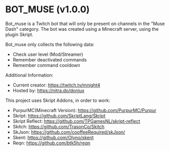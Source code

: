 # BOT_MUSE (v1.0.0)
Bot_muse is a Twitch bot that will only be present on channels in the "Muse Dash" category.
The bot was created using a Minecraft server, using the plugin Skript.

Bot_muse only collects the following data:
- Check user level (Mod/Streamer)
- Remember deactivated commands
- Remember command cooldown




Additional Information:
- Current creator: https://twitch.tv/mnight4
- Hosted by: https://nitra.do/doniux

This project uses Skript Addons, in order to work:
- PurpurMC(Minecraft Version): https://github.com/PurpurMC/Purpur
- Skript: https://github.com/SkriptLang/Skript
- Skript Reflect: https://github.com/TPGamesNL/skript-reflect
- Skitch: https://github.com/TrasonCo/Skitch
- SkJson: https://github.com/cooffeeRequired/skJson/
- Skent: https://github.com/Olyno/skent
- Reqn: https://github.com/btk5h/reqn

